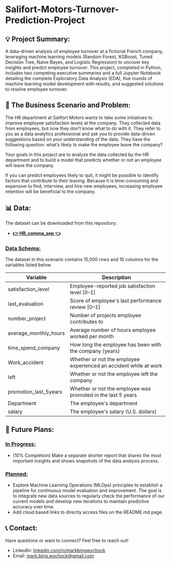 # Salifort-Motors-Turnover-Prediction-Project

## 💡 Project Summary:

A data-driven analysis of employee turnover at a fictional French company, leveraging machine learning models (Random Forest, XGBoost, Tuned Decision Tree, Naive Bayes, and Logistic Regression) to uncover key insights and predict employee turnover. This project, completed in Python, includes two competing executive summaries and a full Jupyter Notebook detailing the complete Exploratory Data Analysis (EDA), five rounds of machine learning model development with results, and suggested solutions to resolve employee turnover.

## 📰 The Business Scenario and Problem:

The HR department at Salifort Motors wants to take some initiatives to improve employee satisfaction levels at the company. They collected data from employees, but now they don’t know what to do with it. They refer to you as a data analytics professional and ask you to provide data-driven suggestions based on your understanding of the data. They have the following question: what’s likely to make the employee leave the company?

Your goals in this project are to analyze the data collected by the HR department and to build a model that predicts whether or not an employee will leave the company.

If you can predict employees likely to quit, it might be possible to identify factors that contribute to their leaving. Because it is time-consuming and expensive to find, interview, and hire new employees, increasing employee retention will be beneficial to the company.

## 📊 Data:

The dataset can be downloaded from this repository:
* [**👉 HR_comma_sep 👈**](https://github.com/Mark-Bing-Wychock/Salifort-Motors-Turnover-Prediction-Project/blob/main/HR_comma_sep.csv)

### **<ins>Data Schema:</ins>**
The dataset in this scenario contains 15,000 rows and 10 columns for the variables listed below.

| Variable | Description |
|---|---|
| satisfaction_level | Employee-reported job satisfaction level [0–1] |
| last_evaluation | Score of employee's last performance review [0–1] |
| number_project | Number of projects employee contributes to |
| average_monthly_hours | Average number of hours employee worked per month |
| time_spend_company | How long the employee has been with the company (years) |
| Work_accident | Whether or not the employee experienced an accident while at work |
| left | Whether or not the employee left the company |
| promotion_last_5years | Whether or not the employee was promoted in the last 5 years |
| Department | The employee's department |
| salary | The employee's salary (U.S. dollars) |

## 🚀 **Future Plans:**

### **<ins>In Progress:</ins>**
* (10% Completion) Make a separate shorter report that shares the most important insights and shows snapshots of the data analysis process.

### **<ins>Planned:</ins>**
* Explore Machine Learning Operations (MLOps) principles to establish a pipeline for continuous model evaluation and improvement. The goal is to integrate new data sources to regularly check the performance of our current models and develop new iterations to maintain predictive accuracy over time.
* Add cloud based links to directly access files on the README.md page.

## 📞 Contact:

Have questions or want to connect? Feel free to reach out!

* LinkedIn: [linkedin.com/in/markbingwychock](https://www.linkedin.com/in/markbingwychock/) 
* Email: mark.bing.wychock@gmail.com
